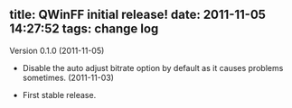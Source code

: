 title: QWinFF initial release!
date: 2011-11-05 14:27:52
tags: change log
---
Version 0.1.0
(2011-11-05)

- Disable the auto adjust bitrate option by default as it causes problems sometimes. 
(2011-11-03)

- First stable release. 
